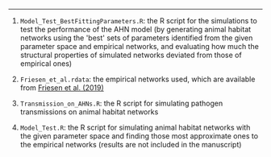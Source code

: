 -----
1. `Model_Test_BestFittingParameters.R`: the R script for the simulations to test the performance of the AHN model (by generating animal habitat networks using the 'best' sets of parameters identified from the given parameter space and empirical networks, and evaluating how much the structural properties of simulated networks deviated from those of empirical ones)

2. `Friesen_et_al.rdata`: the empirical networks used, which are available from [Friesen et al. (2019)](https://doi.org/10.1002/eap.1890)

3. `Transmission_on_AHNs.R`: the R script for simulating pathogen transmissions on animal habitat networks

4. `Model_Test.R`: the R script for simulating animal habitat networks with the given parameter space and finding those most approximate ones to the empirical networks (results are not included in the manuscript)